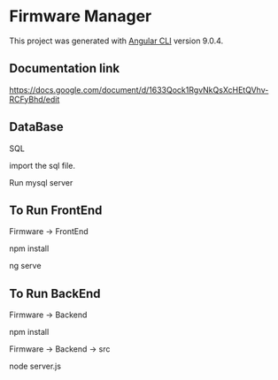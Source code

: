 # Firmware Manager

This project was generated with [Angular CLI](https://github.com/angular/angular-cli) version 9.0.4.

## Documentation link

https://docs.google.com/document/d/1633Qock1RgvNkQsXcHEtQVhv-RCFyBhd/edit


## DataBase 

SQL

import the sql file.

Run mysql server

## To Run FrontEnd

Firmware -> FrontEnd 

npm install

ng serve

## To Run BackEnd

Firmware -> Backend 

npm install

Firmware -> Backend -> src 

node server.js

